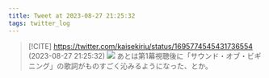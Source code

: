 ```yaml
---
title: Tweet at 2023-08-27 21:25:32
tags: twitter_log
---
```


> [!CITE] https://twitter.com/kaisekiriu/status/1695774545431736554 (2023-08-27 21:25:32)
> ![](https://twitter.com/kaisekiriu/status/1695774545431736554)
> あとは第1幕視聴後に「サウンド・オブ・ビギニング」の歌詞がものすごく沁みるようになった、とか。
